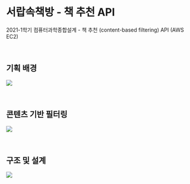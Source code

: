 # 서랍속책방 - 책 추천 API
2021-1학기 컴퓨터과학종합설계 - 책 추천 (content-based filtering) API (AWS EC2)

<br>

## 기획 배경
![](https://s3.us-west-2.amazonaws.com/secure.notion-static.com/86c4f5f4-a9ce-437e-88fd-58f8b70442ed/Untitled.png?X-Amz-Algorithm=AWS4-HMAC-SHA256&X-Amz-Content-Sha256=UNSIGNED-PAYLOAD&X-Amz-Credential=AKIAT73L2G45EIPT3X45%2F20220317%2Fus-west-2%2Fs3%2Faws4_request&X-Amz-Date=20220317T052659Z&X-Amz-Expires=86400&X-Amz-Signature=ebaf512f12d769ccf8b66874951519e359b0b0d8c6a5ac7f832925c495d90f03&X-Amz-SignedHeaders=host&response-content-disposition=filename%20%3D%22Untitled.png%22&x-id=GetObject)

<br>

## 콘텐츠 기반 필터링
![](https://s3.us-west-2.amazonaws.com/secure.notion-static.com/4cfad3d8-5834-4045-871e-d739d5a0bdef/Untitled.png?X-Amz-Algorithm=AWS4-HMAC-SHA256&X-Amz-Content-Sha256=UNSIGNED-PAYLOAD&X-Amz-Credential=AKIAT73L2G45EIPT3X45%2F20220317%2Fus-west-2%2Fs3%2Faws4_request&X-Amz-Date=20220317T052653Z&X-Amz-Expires=86400&X-Amz-Signature=859e8cad43b9e4e34df93fed99507b092ed5104efdd806a73f416580aba4ffdb&X-Amz-SignedHeaders=host&response-content-disposition=filename%20%3D%22Untitled.png%22&x-id=GetObject)

<br>

## 구조 및 설계
![](https://s3.us-west-2.amazonaws.com/secure.notion-static.com/1e0febf4-6b30-4be0-86c1-e0d9ba3121e9/Untitled.png?X-Amz-Algorithm=AWS4-HMAC-SHA256&X-Amz-Content-Sha256=UNSIGNED-PAYLOAD&X-Amz-Credential=AKIAT73L2G45EIPT3X45%2F20220317%2Fus-west-2%2Fs3%2Faws4_request&X-Amz-Date=20220317T052656Z&X-Amz-Expires=86400&X-Amz-Signature=069363490bccc99616843ef4064e2e398340281e7ec46bc381fa4e30f4093c34&X-Amz-SignedHeaders=host&response-content-disposition=filename%20%3D%22Untitled.png%22&x-id=GetObject)
